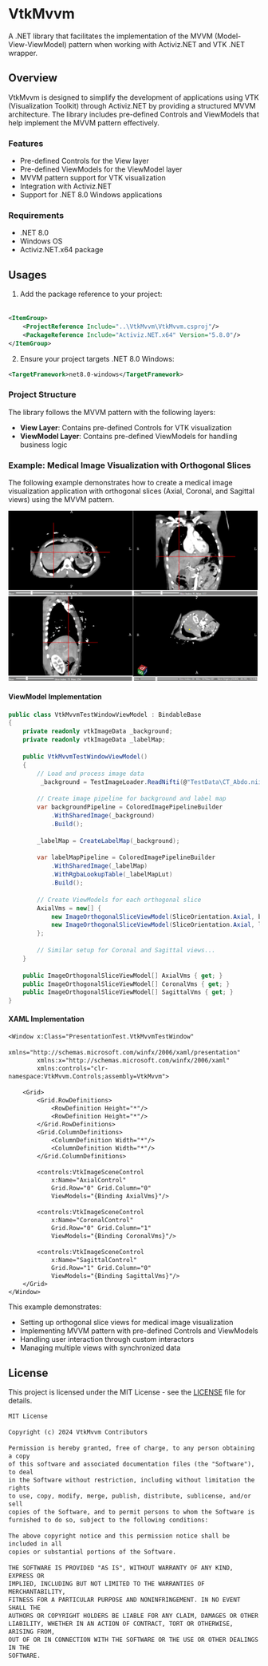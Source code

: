 # VtkMvvm

A .NET library that facilitates the implementation of the MVVM (Model-View-ViewModel) pattern when working with
Activiz.NET and VTK .NET wrapper.

## Overview

VtkMvvm is designed to simplify the development of applications using VTK (Visualization Toolkit) through Activiz.NET by
providing a structured MVVM architecture. The library includes pre-defined Controls and ViewModels that help implement
the MVVM pattern effectively.

### Features

- Pre-defined Controls for the View layer
- Pre-defined ViewModels for the ViewModel layer
- MVVM pattern support for VTK visualization
- Integration with Activiz.NET
- Support for .NET 8.0 Windows applications

### Requirements

- .NET 8.0
- Windows OS
- Activiz.NET.x64 package

## Usages

1. Add the package reference to your project:

```xml

<ItemGroup>
    <ProjectReference Include="..\VtkMvvm\VtkMvvm.csproj"/>
    <PackageReference Include="Activiz.NET.x64" Version="5.8.0"/>
</ItemGroup>
```

2. Ensure your project targets .NET 8.0 Windows:

```xml
<TargetFramework>net8.0-windows</TargetFramework>
```

### Project Structure

The library follows the MVVM pattern with the following layers:

- **View Layer**: Contains pre-defined Controls for VTK visualization
- **ViewModel Layer**: Contains pre-defined ViewModels for handling business logic

### Example: Medical Image Visualization with Orthogonal Slices

The following example demonstrates how to create a medical image visualization application with orthogonal slices 
(Axial, Coronal, and Sagittal views) using the MVVM pattern.

  <img src="docs/images/fourview-example.png" width="500"/>

#### ViewModel Implementation

```csharp
public class VtkMvvmTestWindowViewModel : BindableBase
{
    private readonly vtkImageData _background;
    private readonly vtkImageData _labelMap;
    
    public VtkMvvmTestWindowViewModel()
    {
        // Load and process image data
         _background = TestImageLoader.ReadNifti(@"TestData\CT_Abdo.nii.gz");
        
        // Create image pipeline for background and label map
        var backgroundPipeline = ColoredImagePipelineBuilder
            .WithSharedImage(_background)
            .Build();
            
        _labelMap = CreateLabelMap(_background);
        
        var labelMapPipeline = ColoredImagePipelineBuilder
            .WithSharedImage(_labelMap)
            .WithRgbaLookupTable(_labelMapLut)
            .Build();
        
        // Create ViewModels for each orthogonal slice
        AxialVms = new[] {
            new ImageOrthogonalSliceViewModel(SliceOrientation.Axial, backgroundPipeline),
            new ImageOrthogonalSliceViewModel(SliceOrientation.Axial, labelMapPipeline)
        };
        
        // Similar setup for Coronal and Sagittal views...
    }
    
    public ImageOrthogonalSliceViewModel[] AxialVms { get; }
    public ImageOrthogonalSliceViewModel[] CoronalVms { get; }
    public ImageOrthogonalSliceViewModel[] SagittalVms { get; }
}
```

#### XAML Implementation

```xaml
<Window x:Class="PresentationTest.VtkMvvmTestWindow"
        xmlns="http://schemas.microsoft.com/winfx/2006/xaml/presentation"
        xmlns:x="http://schemas.microsoft.com/winfx/2006/xaml"
        xmlns:controls="clr-namespace:VtkMvvm.Controls;assembly=VtkMvvm">
    
    <Grid>
        <Grid.RowDefinitions>
            <RowDefinition Height="*"/>
            <RowDefinition Height="*"/>
        </Grid.RowDefinitions>
        <Grid.ColumnDefinitions>
            <ColumnDefinition Width="*"/>
            <ColumnDefinition Width="*"/>
        </Grid.ColumnDefinitions>
        
        <controls:VtkImageSceneControl 
            x:Name="AxialControl"
            Grid.Row="0" Grid.Column="0"
            ViewModels="{Binding AxialVms}"/>
            
        <controls:VtkImageSceneControl 
            x:Name="CoronalControl"
            Grid.Row="0" Grid.Column="1"
            ViewModels="{Binding CoronalVms}"/>
            
        <controls:VtkImageSceneControl 
            x:Name="SagittalControl"
            Grid.Row="1" Grid.Column="0"
            ViewModels="{Binding SagittalVms}"/>
    </Grid>
</Window>
```

This example demonstrates:

- Setting up orthogonal slice views for medical image visualization
- Implementing MVVM pattern with pre-defined Controls and ViewModels
- Handling user interaction through custom interactors
- Managing multiple views with synchronized data

## License

This project is licensed under the MIT License - see the [LICENSE](LICENSE) file for details.

```
MIT License

Copyright (c) 2024 VtkMvvm Contributors

Permission is hereby granted, free of charge, to any person obtaining a copy
of this software and associated documentation files (the "Software"), to deal
in the Software without restriction, including without limitation the rights
to use, copy, modify, merge, publish, distribute, sublicense, and/or sell
copies of the Software, and to permit persons to whom the Software is
furnished to do so, subject to the following conditions:

The above copyright notice and this permission notice shall be included in all
copies or substantial portions of the Software.

THE SOFTWARE IS PROVIDED "AS IS", WITHOUT WARRANTY OF ANY KIND, EXPRESS OR
IMPLIED, INCLUDING BUT NOT LIMITED TO THE WARRANTIES OF MERCHANTABILITY,
FITNESS FOR A PARTICULAR PURPOSE AND NONINFRINGEMENT. IN NO EVENT SHALL THE
AUTHORS OR COPYRIGHT HOLDERS BE LIABLE FOR ANY CLAIM, DAMAGES OR OTHER
LIABILITY, WHETHER IN AN ACTION OF CONTRACT, TORT OR OTHERWISE, ARISING FROM,
OUT OF OR IN CONNECTION WITH THE SOFTWARE OR THE USE OR OTHER DEALINGS IN THE
SOFTWARE.
```